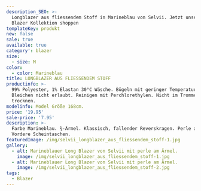 ```yaml
---
description_SEO: >-
  Longblazer aus fliessendem Stoff in Marineblau von Selvii. Jetzt unsere neue
  Blazer Kollektion shoppen
templateKey: produkt
new: false
sale: true
available: true
category': blazer
size:
  - size: M
color:
  - color: Marineblau
title: LONGBLAZER AUS FLIESSENDEM STOFF
productinfo: >-
  99% Polyester, 1% Elastan 30°C Wäsche. Bügeln mit geringer Temperatur.
  Bleichen nicht erlaubt. Reinigen mit Perchlorethylen. Nicht im Trommeltrockner
  trocknen.
modelinfo: Model Größe 168cm.
price: '19.95'
sale-price: '7.95'
description: >-
  Farbe Marineblau. ¾-Ärmel. Klassisch, fallender Reverskragen. Perle am Ärmel.
  Vordere Scheintaschen.
featuredImage: /img/selvii_longblazer_aus_fliessendem_stoff-1.jpg
gallery:
  - alt: Marineblauer Long Blazer von Selvii mit perle am Ärmel.
    image: /img/selvii_longblazer_aus_fliessendem_stoff-1.jpg
  - alt: Marineblauer Long Blazer von Selvii mit perle am Ärmel.
    image: /img/selvii_longblazer_aus_fliessendem_stoff-2.jpg
tags:
  - Blazer
---
```


